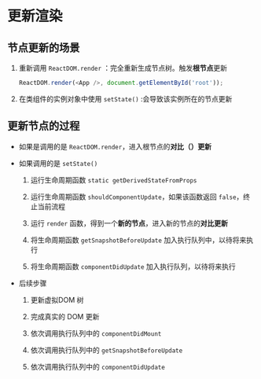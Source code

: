 # 更新渲染

## 节点更新的场景

1. 重新调用 `ReactDOM.render` ：完全重新生成节点树。触发**根节点**更新

    ```js
    ReactDOM.render(<App />, document.getElementById('root'));

    ```

2. 在类组件的实例对象中使用 `setState()` :会导致该实例所在的节点更新

## 更新节点的过程

- 如果是调用的是 `ReactDOM.render`，进入根节点的**对比（**​**）更新**

- 如果调用的是 `setState()`

    1. 运行生命周期函数 `static getDerivedStateFromProps`

    2. 运行生命周期函数 `shouldComponentUpdate`，如果该函数返回 `false`，终止当前流程

    3. 运行 `render` 函数，得到一个**新的节点**，进入新的节点的**对比更新**

    4. 将生命周期函数 `getSnapshotBeforeUpdate` 加入执行队列中，以待将来执行

    5. 将生命周期函数 `componentDidUpdate` 加入执行队列，以待将来执行

- 后续步骤

    1. 更新虚拟DOM 树

    2. 完成真实的 DOM 更新

    3. 依次调用执行队列中的 `componentDidMount`

    4. 依次调用执行队列中的 `getSnapshotBeforeUpdate`

    5. 依次调用执行队列中的 `componentDidUpdate`
